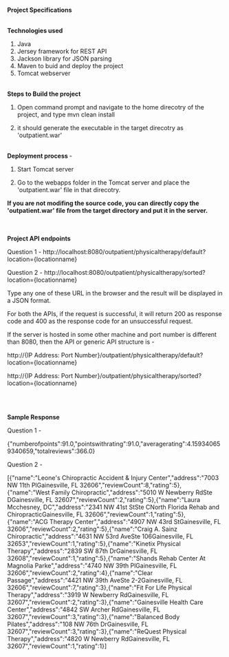 <b>Project Specifications</b> <br/><br/>

<b>Technologies used</b> 
1) Java 
2) Jersey framework for REST API
3) Jackson library for JSON parsing
4) Maven to buid and deploy the project
5) Tomcat webserver
<br/><br/>

<b>Steps to Build the project </b> 

1) Open command prompt and navigate to the home direcotry of the project, and type 
			mvn clean install

2) it should generate the executable in the target direcotry as 'outpatient.war'
<br/><br/>

<b>Deployment process </b>-

1) Start Tomcat server

2) Go to the webapps folder in the Tomcat server and place the 'outpatient.war' file in that direcotry.


<b>If you are not modifing the source code, you can directly copy the 'outpatient.war' file from the target directory and put it in the server.</b>
<br><br><br>

<b>Project API endpoints</b>

Question 1 - http://localhost:8080/outpatient/physicaltherapy/default?location={locationname}

Question 2 - http://localhost:8080/outpatient/physicaltherapy/sorted?location={locationname}

Type any one of these URL in the browser and the result will be displayed in a JSON format.

For both the APIs, if the request is successful, it will return 200 as response code and 400 as the response code for an unsuccessful request.

If the server is hosted in some other machine and port number is different than 8080, then the API or generic API structure is -

  http://{IP Address: Port Number}/outpatient/physicaltherapy/default?location={locationname}
  
  http://{IP Address: Port Number}/outpatient/physicaltherapy/sorted?location={locationname}
  
<br/><br/>
   
<b>Sample Response</b> 

Question 1 - 

{"numberofpoints":91.0,"pointswithrating":91.0,"averagerating":4.159340659340659,"totalreviews":366.0}

Question 2 -

[{"name":"Leone's Chiropractic Accident & Injury Center","address":"7003 NW 11th PlGainesville, FL 32606","reviewCount":8,"rating":5},{"name":"West Family Chiropractic","address":"5010 W Newberry RdSte DGainesville, FL 32607","reviewCount":2,"rating":5},{"name":"Laura Mcchesney, DC","address":"2341 NW 41st StSte CNorth Florida Rehab and ChiropracticGainesville, FL 32606","reviewCount":1,"rating":5},{"name":"ACG Therapy Center","address":"4907 NW 43rd StGainesville, FL 32606","reviewCount":2,"rating":5},{"name":"Craig A. Sainz Chiropractic","address":"4631 NW 53rd AveSte 106Gainesville, FL 32653","reviewCount":1,"rating":5},{"name":"Kinetix Physical Therapy","address":"2839 SW 87th DrGainesville, FL 32608","reviewCount":1,"rating":5},{"name":"Shands Rehab Center At Magnolia Parke","address":"4740 NW 39th PlGainesville, FL 32606","reviewCount":2,"rating":4},{"name":"Clear Passage","address":"4421 NW 39th AveSte 2-2Gainesville, FL 32606","reviewCount":7,"rating":3},{"name":"Fit For Life Physical Therapy","address":"3919 W Newberry RdGainesville, FL 32607","reviewCount":2,"rating":3},{"name":"Gainesville Health Care Center","address":"4842 SW Archer RdGainesville, FL 32607","reviewCount":3,"rating":3},{"name":"Balanced Body Pilates","address":"108 NW 76th DrGainesville, FL 32607","reviewCount":3,"rating":3},{"name":"ReQuest Physical Therapy","address":"4820 W Newberry RdGainesville, FL 32607","reviewCount":1,"rating":1}]
